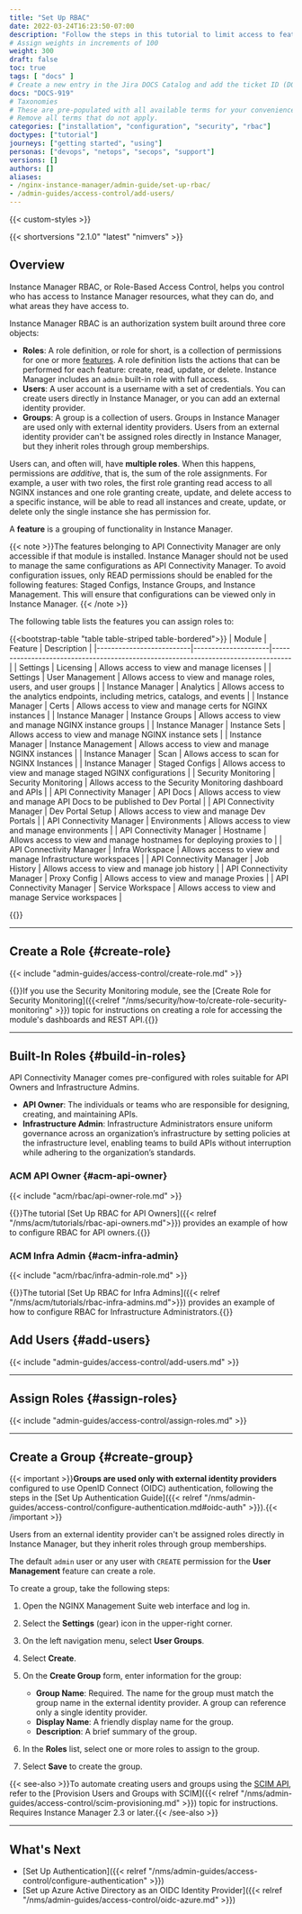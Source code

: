```yaml
---
title: "Set Up RBAC"
date: 2022-03-24T16:23:50-07:00
description: "Follow the steps in this tutorial to limit access to features using role-based access control (RBAC)."
# Assign weights in increments of 100
weight: 300
draft: false
toc: true
tags: [ "docs" ]
# Create a new entry in the Jira DOCS Catalog and add the ticket ID (DOCS-<number>) below
docs: "DOCS-919"
# Taxonomies
# These are pre-populated with all available terms for your convenience.
# Remove all terms that do not apply.
categories: ["installation", "configuration", "security", "rbac"]
doctypes: ["tutorial"]
journeys: ["getting started", "using"]
personas: ["devops", "netops", "secops", "support"]
versions: []
authors: []
aliases:
- /nginx-instance-manager/admin-guide/set-up-rbac/
- /admin-guides/access-control/add-users/
---
```


{{< custom-styles >}}

{{< shortversions "2.1.0" "latest" "nimvers" >}}

## Overview

Instance Manager RBAC, or Role-Based Access Control, helps you control who has access to Instance Manager resources, what they can do, and what areas they have access to.

Instance Manager RBAC is an authorization system built around three core objects:

- **Roles**: A role definition, or role for short, is a collection of permissions for one or more [features](#feature-definition). A role definition lists the actions that can be performed for each feature: create, read, update, or delete. Instance Manager includes an `admin` built-in role with full access.
- **Users**: A user account is a username with a set of credentials. You can create users directly in Instance Manager, or you can add an external identity provider.
- **Groups**: A group is a collection of users. Groups in Instance Manager are used only with external identity providers. Users from an external identity provider can't be assigned roles directly in Instance Manager, but they inherit roles through group memberships.

Users can, and often will, have **multiple roles**. When this happens, permissions are *additive*, that is, the sum of the role assignments. For example, a user with two roles, the first role granting read access to all NGINX instances and one role granting create, update, and delete access to a specific instance, will be able to read all instances and create, update, or delete only the single instance she has permission for.

<a name="feature-definition"></a>

A **feature** is a grouping of functionality in Instance Manager.

{{< note >}}The features belonging to API Connectivity Manager are only accessible if that module is installed.
Instance Manager should not be used to manage the same configurations as API Connectivity Manager. To avoid configuration issues, only READ permissions should be enabled for the following features:
Staged Configs, Instance Groups, and Instance Management. This will ensure that configurations can be viewed only in Instance Manager. {{< /note >}}

The following table lists the features you can assign roles to:

{{<bootstrap-table "table table-striped table-bordered">}}
| Module                   | Feature             | Description                                                                       |
|--------------------------|---------------------|-----------------------------------------------------------------------------------|
| Settings                 | Licensing           | Allows access to view and manage licenses                                         |
| Settings                 | User Management     | Allows access to view and manage roles, users, and user groups                    |
| Instance Manager         | Analytics           | Allows access to the analytics endpoints, including metrics, catalogs, and events |
| Instance Manager         | Certs               | Allows access to view and manage certs for NGINX instances                        |
| Instance Manager         | Instance Groups     | Allows access to view and manage NGINX instance groups                            |
| Instance Manager         | Instance Sets       | Allows access to view and manage NGINX instance sets                              |
| Instance Manager         | Instance Management | Allows access to view and manage NGINX instances                                  |
| Instance Manager         | Scan                | Allows access to scan for NGINX Instances                                         |
| Instance Manager         | Staged Configs      | Allows access to view and manage staged NGINX configurations                      |
| Security Monitoring      | Security Monitoring | Allows access to the Security Monitoring dashboard and APIs                       |
| API Connectivity Manager | API Docs            | Allows access to view and manage API Docs to be published to Dev Portal           |
| API Connectivity Manager | Dev Portal Setup    | Allows access to view and manage Dev Portals                                      |
| API Connectivity Manager | Environments        | Allows access to view and manage environments                                     |
| API Connectivity Manager | Hostname            | Allows access to view and manage hostnames for deploying proxies to               |
| API Connectivity Manager | Infra Workspace     | Allows access to view and manage Infrastructure workspaces                        |
| API Connectivity Manager | Job History         | Allows access to view and manage job history                                      |
| API Connectivity Manager | Proxy Config        | Allows access to view and manage Proxies                                          |
| API Connectivity Manager | Service Workspace   | Allows access to view and manage Service workspaces                               |

{{</bootstrap-table>}}

---

## Create a Role {#create-role}

{{< include "admin-guides/access-control/create-role.md" >}}

{{<see-also>}}If you use the Security Monitoring module, see the [Create Role for Security Monitoring]({{<relref "/nms/security/how-to/create-role-security-monitoring" >}}) topic for instructions on creating a role for accessing the module's dashboards and REST API.{{</see-also>}}

---

## Built-In Roles {#build-in-roles}

API Connectivity Manager comes pre-configured with roles suitable for API Owners and Infrastructure Admins.

- **API Owner**: The individuals or teams who are responsible for designing, creating, and maintaining APIs.
- **Infrastructure Admin**: Infrastructure Administrators ensure uniform governance across an organization’s infrastructure by setting policies at the infrastructure level, enabling teams to build APIs without interruption while adhering to the organization’s standards.

### ACM API Owner {#acm-api-owner}

{{< include "acm/rbac/api-owner-role.md" >}}

{{<see-also>}}The tutorial [Set Up RBAC for API Owners]({{< relref "/nms/acm/tutorials/rbac-api-owners.md">}}) provides an example of how to configure RBAC for API owners.{{</see-also>}}

### ACM Infra Admin {#acm-infra-admin}

{{< include "acm/rbac/infra-admin-role.md" >}}

{{<see-also>}}The tutorial [Set Up RBAC for Infra Admins]({{< relref "/nms/acm/tutorials/rbac-infra-admins.md">}}) provides an example of how to configure RBAC for Infrastructure Administrators.{{</see-also>}}

## Add Users {#add-users}

{{< include "admin-guides/access-control/add-users.md" >}}

---

## Assign Roles {#assign-roles}

{{< include "admin-guides/access-control/assign-roles.md" >}}

---

## Create a Group {#create-group}

{{< important >}}**Groups are used only with external identity providers** configured to use OpenID Connect (OIDC) authentication, following the steps in the [Set Up Authentication Guide]({{< relref "/nms/admin-guides/access-control/configure-authentication.md#oidc-auth" >}}).{{< /important >}}

Users from an external identity provider can't be assigned roles directly in Instance Manager, but they inherit roles through group memberships.

The default `admin` user or any user with `CREATE` permission for the **User Management** feature can create a role.

To create a group, take the following steps:

1. Open the NGINX Management Suite web interface and log in.
2. Select the **Settings** (gear) icon in the upper-right corner.
3. On the left navigation menu, select **User Groups**.
4. Select **Create**.
5. On the **Create Group** form, enter information for the group:

   - **Group Name**: Required. The name for the group must match the group name in the external identity provider. A group can reference only a single identity provider.
   - **Display Name**: A friendly display name for the group.
   - **Description**: A brief summary of the group.

6. In the **Roles** list, select one or more roles to assign to the group.
7. Select **Save** to create the group.

{{< see-also >}}To automate creating users and groups using the [SCIM API](http://www.simplecloud.info), refer to the [Provision Users and Groups with SCIM]({{< relref "/nms/admin-guides/access-control/scim-provisioning.md" >}}) topic for instructions. Requires Instance Manager 2.3 or later.{{< /see-also >}}

---

## What's Next

- [Set Up Authentication]({{< relref "/nms/admin-guides/access-control/configure-authentication" >}})
- [Set up Azure Active Directory as an OIDC Identity Provider]({{< relref "/nms/admin-guides/access-control/oidc-azure.md" >}})
